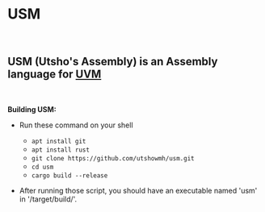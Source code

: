 # USM

</br>

## USM (Utsho's Assembly) is an Assembly language for [UVM](https:://github.com/utshowmh/uvm)

</br>

**Building USM:**

- Run these command on your shell
  - `apt install git`
  - `apt install rust`
  - `git clone https://github.com/utshowmh/usm.git`
  - `cd usm`
  - `cargo build --release`

- After running those script, you should have an executable named 'usm' in '/target/build/'.
